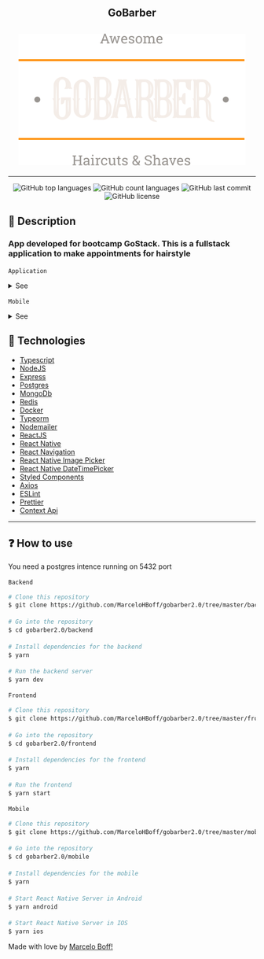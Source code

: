 <h2 align="center">GoBarber</h2>
<h2 align="center">
  <img src="./.github/assets/logo.svg" />
</h2>

---

<p align="center">
  <img alt="GitHub top languages" src="https://img.shields.io/github/languages/top/MarceloHBoff/gobarber2.0.svg">

  <img alt="GitHub count languages" src="https://img.shields.io/github/languages/count/MarceloHBoff/gobarber2.0.svg">

  <img alt="GitHub last commit" src="https://img.shields.io/github/last-commit/MarceloHBoff/gobarber2.0.svg">

  <img alt="GitHub license" src="https://img.shields.io/github/license/MarceloHBoff/gobarber2.0.svg">
</p>

<h2>📔 Description</h2>

### App developed for bootcamp GoStack. This is a fullstack application to make appointments for hairstyle

`Application`

<details>
  <summary>See</summary>

![Frontend](.github/assets/frontend.gif)

</details>

`Mobile`

<details>
  <summary>See</summary>

![Frontend](.github/assets/mobile.gif)

</details>

<h2>🚀 Technologies</h2>

- [Typescript](https://www.typescriptlang.org/)
- [NodeJS](https://nodejs.org)
- [Express](https://expressjs.com/pt-br/)
- [Postgres](https://www.postgresql.org/)
- [MongoDb](https://www.mongodb.com/)
- [Redis](https://redis.io/)
- [Docker](https://www.docker.com/)
- [Typeorm](https://typeorm.io/#/)
- [Nodemailer](https://nodemailer.com/about/)
- [ReactJS](https://reactjs.org/)
- [React Native](https://reactnative.dev/)
- [React Navigation](https://reactnavigation.org/)
- [React Native Image Picker](https://www.npmjs.com/package/react-native-image-picker)
- [React Native DateTimePicker](https://www.npmjs.com/package/@react-native-community/datetimepicker)
- [Styled Components](https://styled-components.com/)
- [Axios](https://github.com/axios/axios)
- [ESLint](https://eslint.org/)
- [Prettier](https://prettier.io/)
- [Context Api](https://pt-br.reactjs.org/docs/context.html)

---

<h2>❓ How to use</h2>

You need a postgres intence running on 5432 port

`Backend`

```bash
# Clone this repository
$ git clone https://github.com/MarceloHBoff/gobarber2.0/tree/master/backend

# Go into the repository
$ cd gobarber2.0/backend

# Install dependencies for the backend
$ yarn

# Run the backend server
$ yarn dev
```

`Frontend`

```bash
# Clone this repository
$ git clone https://github.com/MarceloHBoff/gobarber2.0/tree/master/frontend

# Go into the repository
$ cd gobarber2.0/frontend

# Install dependencies for the frontend
$ yarn

# Run the frontend
$ yarn start
```

`Mobile`

```bash
# Clone this repository
$ git clone https://github.com/MarceloHBoff/gobarber2.0/tree/master/mobile

# Go into the repository
$ cd gobarber2.0/mobile

# Install dependencies for the mobile
$ yarn

# Start React Native Server in Android
$ yarn android

# Start React Native Server in IOS
$ yarn ios
```

Made with love by [Marcelo Boff!](https://www.linkedin.com/in/marcelo-boff)
